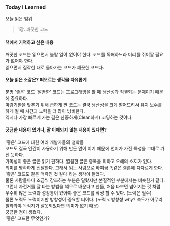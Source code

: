 ### Today I Learned

오늘 읽은 범위

> 1장. 깨끗한 코드

<h4>책에서 기억하고 싶은 내용</h4>
깨끗한 코드는 읽으면서 놀랄 일이 없어야 한다. 코드를 독해하느라 머리를 쥐어짤 필요가 없어야 한다. <br>
읽으면서 짐작한 대로 돌아가는 코드가 깨끗한 코드다. <br>

<h4>오늘 읽은 소감은? 떠오르는 생각을 자유롭게</h4>
분명 '좋은' 코드 '깔끔한' 코드는 프로그래밍을 할 때 생산성과 직결되는 문제이기 때문에 중요하다.<br>
마감기한을 맞추기 위해 급하게 짠 코드는 결국 생산성을 크게 떨어뜨려서 유지 보수를 하게 될 때 시간과 노력을 더 많이 낭비한다.<br>
역시나 가장 빠르게 가는 길은 신중하게(Clean하게) 코딩하는 것이다.<br>

<h4>궁금한 내용이 있거나, 잘 이해되지 않는 내용이 있다면?</h4>
'좋은' 코드에 대한 여러 개발자들의 철학들<br>
코드도 결국 인간이 사용하기 위해 만든 언어 이기 때문에 언어가 가진 특성을 그대로 가진 듯하다.<br>
가독성이 좋은 글은 읽기 편하다. 깔끔한 글은 중복을 피하고 오해의 소지가 없다.<br>
의미를 명확하게 전달한다. 그래서 읽는 사람으로 하여금 똑같은 결론에 다다르게 한다.<br>
'좋은' 코드도 같은 맥락인 것 같다 라는 생각이 들었다.<br>
물론 사람들마다 조금씩 강조하는 부분은 달랐지만 본질적인 부분에서는 비슷한거 같다.   <br>
그런데 자전거를 잘 타는 방법을 책으로 배운다고 한들, 처음 타보면 넘어지는 것 처럼   <br>
무수히 많은 노력과 성장통이 있어야 좋은 코드를 작성 할 수 있다. (노력은 필수)   <br>
물론 노력도 노력이지만 방향성이 중요할 터이다. (노력 < 방향성 why? 속도가 아무리 빨라봐야 목적지가 잘못되었다면 의미가 없기 때문)   <br>
궁금한 점이 생겼다.    <br>
'좋은' 코드란 무엇인가?<br>
